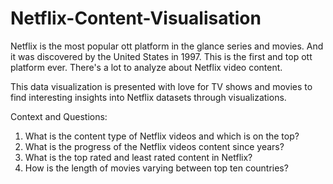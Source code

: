 # Netflix-Content-Visualisation

Netflix is the most popular ott platform in the glance series and movies. And it was discovered by the United States in 1997. This is the first and top ott platform ever. There's a lot to analyze about Netflix video content. 

This data visualization is presented with love for TV shows and movies to find interesting insights into Netflix datasets through visualizations.


Context and Questions:
1.	What is the content type of Netflix videos and which is on the top?
2.	What is the progress of the Netflix videos content since years?
3.	What is the top rated and least rated content in Netflix?
4.	How is the length of movies varying between top ten countries?
